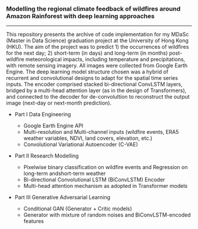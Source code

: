 ### Modelling the regional climate feedback of wildfires around Amazon Rainforest with deep learning approaches

---------------------------

This repository presents the archive of code implementation for my MDaSc (Master in Data Science) graduation project at the University of Hong Kong (HKU). The aim of the project was to predict 1) the occurrences of wildfires for the next day; 2) short-term (in days) and long-term (in months) post-wildfire meteorological impacts, including temperature and precipitations, with remote sensing imagery. All images were collected from Google Earth Engine. The deep learning model structure chosen was a hybrid of recurrent and convolutional designs to adapt for the spatial time series inputs. The encoder comprised stacked bi-directional ConvLSTM layers, bridged by a multi-head attention layer (as in the design of Transformers), and connected to the decoder for de-convolultion to reconstruct the output image (next-day or next-month prediction).

  
- Part I Data Engineering
    - Google Earth Engine API
    - Multi-resolution and Multi-channel inputs (wildfire events, ERA5 weather variables, NDVI, land covers, elevation, etc.)
    - Convolutional Variational Autoencoder (C-VAE)

- Part II Research Modelling
    - Pixelwise binary classification on wildfire events and Regression on long-term andshort-term weather
    - Bi-directional Convolutional LSTM (BiConvLSTM) Encoder
    - Multi-head attention mechanism as adopted in Transformer models

- Part III Generative Adversarial Learning
    - Conditional GAN (Generator + Critic models)
    - Generator with mixture of random noises and BiConvLSTM-encoded features
  
